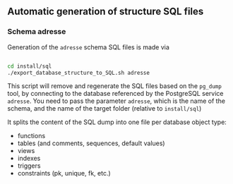 ## Automatic generation of structure SQL files

### Schema adresse

Generation of the `adresse` schema SQL files is made via

```bash

cd install/sql
./export_database_structure_to_SQL.sh adresse
```

This script will remove and regenerate the SQL files based on the `pg_dump` tool, by connecting to the database referenced by the PostgreSQL service `adresse`. You need to pass the parameter `adresse`, which is the name of the schema, and the name of the target folder (relative to `install/sql`)

It splits the content of the SQL dump into one file per database object type:

* functions
* tables (and comments, sequences, default values)
* views
* indexes
* triggers
* constraints (pk, unique, fk, etc.)

